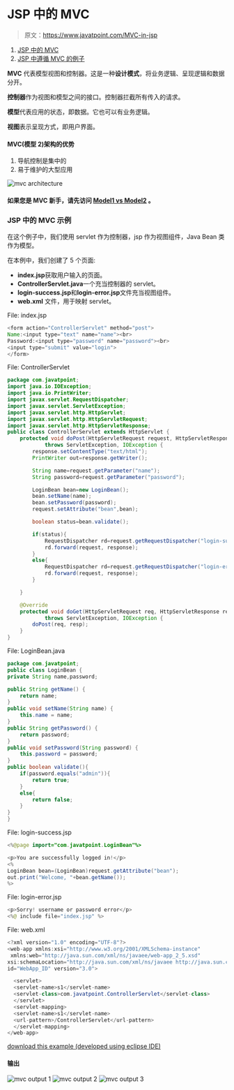 # JSP 中的 MVC

> 原文：<https://www.javatpoint.com/MVC-in-jsp>

1.  [JSP 中的 MVC](#)
2.  [JSP 中遵循 MVC 的例子](#mvcex)

**MVC** 代表模型视图和控制器。这是一种**设计模式**，将业务逻辑、呈现逻辑和数据分开。

**控制器**作为视图和模型之间的接口。控制器拦截所有传入的请求。

**模型**代表应用的状态，即数据。它也可以有业务逻辑。

**视图**表示呈现方式，即用户界面。

#### MVC(模型 2)架构的优势

1.  导航控制是集中的
2.  易于维护的大型应用

![mvc architecture](../img/c0d752accdcf98f51d620d77fd98552b.png)

#### 如果您是 MVC 新手，请先访问 [Model1 vs Model2](model-1-and-model-2-mvc-architecture) 。

### JSP 中的 MVC 示例

在这个例子中，我们使用 servlet 作为控制器，jsp 作为视图组件，Java Bean 类作为模型。

在本例中，我们创建了 5 个页面:

*   **index.jsp**获取用户输入的页面。
*   **ControllerServlet.java**一个充当控制器的 servlet。
*   **login-success.jsp**和**login-error.jsp**文件充当视图组件。
*   **web.xml** 文件，用于映射 servlet。

File: index.jsp

```java
<form action="ControllerServlet" method="post">
Name:<input type="text" name="name"><br>
Password:<input type="password" name="password"><br>
<input type="submit" value="login">
</form>

```

File: ControllerServlet

```java
package com.javatpoint;
import java.io.IOException;
import java.io.PrintWriter;
import javax.servlet.RequestDispatcher;
import javax.servlet.ServletException;
import javax.servlet.http.HttpServlet;
import javax.servlet.http.HttpServletRequest;
import javax.servlet.http.HttpServletResponse;
public class ControllerServlet extends HttpServlet {
	protected void doPost(HttpServletRequest request, HttpServletResponse response)
            throws ServletException, IOException {
		response.setContentType("text/html");
		PrintWriter out=response.getWriter();

		String name=request.getParameter("name");
		String password=request.getParameter("password");

		LoginBean bean=new LoginBean();
		bean.setName(name);
		bean.setPassword(password);
		request.setAttribute("bean",bean);

		boolean status=bean.validate();

		if(status){
			RequestDispatcher rd=request.getRequestDispatcher("login-success.jsp");
			rd.forward(request, response);
		}
		else{
			RequestDispatcher rd=request.getRequestDispatcher("login-error.jsp");
			rd.forward(request, response);
		}

	}

	@Override
	protected void doGet(HttpServletRequest req, HttpServletResponse resp)
			throws ServletException, IOException {
		doPost(req, resp);
	}
}

```

File: LoginBean.java

```java
package com.javatpoint;
public class LoginBean {
private String name,password;

public String getName() {
	return name;
}
public void setName(String name) {
	this.name = name;
}
public String getPassword() {
	return password;
}
public void setPassword(String password) {
	this.password = password;
}
public boolean validate(){
	if(password.equals("admin")){
		return true;
	}
	else{
		return false;
	}
}
}

```

File: login-success.jsp

```java
<%@page import="com.javatpoint.LoginBean"%>

<p>You are successfully logged in!</p>
<%
LoginBean bean=(LoginBean)request.getAttribute("bean");
out.print("Welcome, "+bean.getName());
%>

```

File: login-error.jsp

```java
<p>Sorry! username or password error</p>
<%@ include file="index.jsp" %>

```

File: web.xml

```java
<?xml version="1.0" encoding="UTF-8"?>
<web-app xmlns:xsi="http://www.w3.org/2001/XMLSchema-instance" 
 xmlns:web="http://java.sun.com/xml/ns/javaee/web-app_2_5.xsd" 
xsi:schemaLocation="http://java.sun.com/xml/ns/javaee http://java.sun.com/xml/ns/javaee/web-app_3_0.xsd" 
id="WebApp_ID" version="3.0">

  <servlet>
  <servlet-name>s1</servlet-name>
  <servlet-class>com.javatpoint.ControllerServlet</servlet-class>
  </servlet>
  <servlet-mapping>
  <servlet-name>s1</servlet-name>
  <url-pattern>/ControllerServlet</url-pattern>
  </servlet-mapping>
</web-app>

```

[download this example (developed using eclipse IDE)](https://static.javatpoint.com/src/jsp/mvceclipse.zip)

#### 输出

![mvc output 1](../img/fe4d747b89cdc4004f88224210a4bd69.png) ![mvc output 2](../img/60ef4a34a1f1cd59dad0be258061d709.png) ![mvc output 3](../img/eae95f3a00effffc36fab307aa9fa016.png)